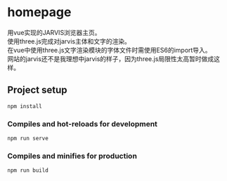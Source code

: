 # homepage
用vue实现的JARVIS浏览器主页。    
使用three.js完成对jarvis主体和文字的渲染。  
在vue中使用three.js文字渲染模块的字体文件时需使用ES6的import导入。  
网站的jarvis还不是我理想中jarvis的样子，因为three.js局限性太高暂时做成这样。  
## Project setup
```
npm install
```

### Compiles and hot-reloads for development
```
npm run serve
```

### Compiles and minifies for production
```
npm run build
```
